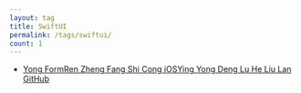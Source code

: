 ```yaml
---
layout: tag
title: SwiftUI
permalink: /tags/swiftui/
count: 1
---
```


- [Yong FormRen Zheng Fang Shi Cong iOSYing Yong Deng Lu He Liu Lan GitHub](https://rikucherry1993.me/posts/2022-03-11ios%E7%99%BB%E9%99%86github/)
